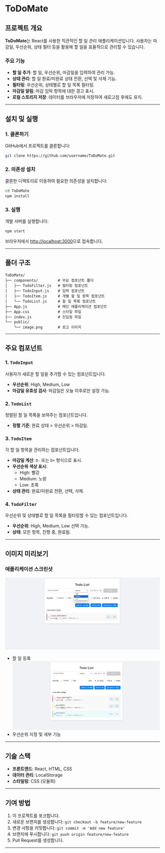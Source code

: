 # ToDoMate

## 프로젝트 개요
**ToDoMate**는 React를 사용한 직관적인 할 일 관리 애플리케이션입니다. 사용자는 마감일, 우선순위, 상태 필터 등을 활용해 할 일을 효율적으로 관리할 수 있습니다.

### 주요 기능
- **할 일 추가**: 할 일, 우선순위, 마감일을 입력하여 관리 가능.
- **상태 관리**: 할 일 완료/미완료 상태 전환, 선택 및 삭제 기능.
- **필터링**: 우선순위, 상태별로 할 일 목록 필터링.
- **마감일 알림**: 마감 임박 항목에 대한 경고 표시.
- **로컬 스토리지 저장**: 데이터를 브라우저에 저장하여 새로고침 후에도 유지.

---

## 설치 및 실행

### 1. 클론하기
GitHub에서 프로젝트를 클론합니다:
```bash
git clone https://github.com/username/ToDoMate.git
```

### 2. 의존성 설치
클론한 디렉토리로 이동하여 필요한 의존성을 설치합니다:
```bash
cd ToDoMate
npm install
```

### 3. 실행
개발 서버를 실행합니다:
```bash
npm start
```
브라우저에서 [http://localhost:3000](http://localhost:3000)으로 접속합니다.

---

## 폴더 구조

```
ToDoMate/
├── components/         # 주요 컴포넌트 폴더
│   ├── TodoFilter.js   # 필터링 컴포넌트
│   ├── TodoInput.js    # 입력 컴포넌트
│   ├── TodoItem.js     # 개별 할 일 항목 컴포넌트
│   └── TodoList.js     # 할 일 목록 컴포넌트
├── App.js              # 메인 애플리케이션 컴포넌트
├── App.css             # 스타일 파일
├── index.js            # 진입점 파일
└── public/
    └── image.png       # 로고 이미지
```

---

## 주요 컴포넌트

### 1. `TodoInput`
사용자가 새로운 할 일을 추가할 수 있는 컴포넌트입니다.
- **우선순위**: High, Medium, Low
- **마감일 유효성 검사**: 마감일은 오늘 이후로만 설정 가능.

### 2. `TodoList`
정렬된 할 일 목록을 보여주는 컴포넌트입니다.
- **정렬 기준**: 완료 상태 > 우선순위 > 마감일.

### 3. `TodoItem`
각 할 일 항목을 관리하는 컴포넌트입니다.
- **마감일 계산**: `D-` 또는 `D+` 형식으로 표시.
- **우선순위 색상 표시**:
  - High: 빨강
  - Medium: 노랑
  - Low: 초록
- **상태 관리**: 완료/미완료 전환, 선택, 삭제.

### 4. `TodoFilter`
우선순위 및 상태별로 할 일 목록을 필터링할 수 있는 컴포넌트입니다.
- **우선순위**: High, Medium, Low 선택 가능.
- **상태**: 모든 항목, 진행 중, 완료됨.

---

## 이미지 미리보기

### 애플리케이션 스크린샷
<img src="./public/imgex1.jpg" alt="ToDoMate Preview" width="600"><br>
- 할 일 등록     
<img src="./public/imgex2.jpg" alt="ToDoMate Preview" width="600"><br>
- 우선순위 지정 및 세부 기능      

---

## 기술 스택
- **프론트엔드**: React, HTML, CSS
- **데이터 관리**: LocalStorage
- **스타일링**: CSS (모듈화)

---

## 기여 방법
1. 이 프로젝트를 포크합니다.
2. 새로운 브랜치를 생성합니다: `git checkout -b feature/new-feature`
3. 변경 사항을 커밋합니다: `git commit -m 'Add new feature'`
4. 브랜치에 푸시합니다: `git push origin feature/new-feature`
5. Pull Request를 생성합니다.

---
